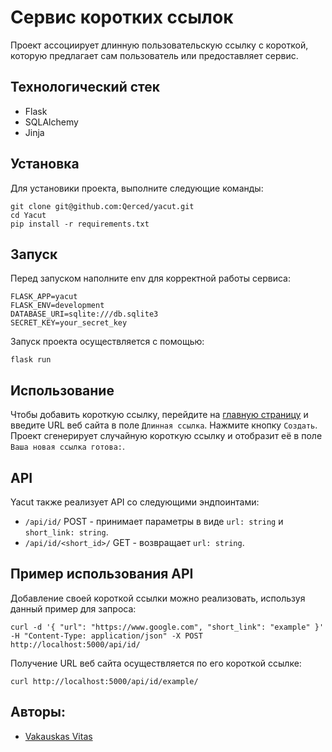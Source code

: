 # Сервис коротких ссылок

Проект ассоциирует длинную пользовательскую ссылку с короткой, которую предлагает сам пользователь или предоставляет сервис.

## Технологический стек

* Flask
* SQLAlchemy
* Jinja

## Установка

Для установики проекта, выполните следующие команды:

```
git clone git@github.com:Qerced/yacut.git
cd Yacut
pip install -r requirements.txt
```

## Запуск

Перед запуском наполните env для корректной работы сервиса:

```
FLASK_APP=yacut
FLASK_ENV=development
DATABASE_URI=sqlite:///db.sqlite3
SECRET_KEY=your_secret_key
```

Запуск проекта осуществляется с помощью:

```
flask run
```

## Использование

Чтобы добавить короткую ссылку, перейдите на [главную страницу](http://localhost:5000/) и введите URL веб сайта в поле `Длинная ссылка`. Нажмите кнопку `Создать`. Проект сгенерирует случайную короткую ссылку и отобразит её в поле `Ваша новая ссылка готова:`.

## API

Yacut также реализует API со следующими эндпоинтами:

* `/api/id/` POST - принимает параметры в виде `url: string` и `short_link: string`.
* `/api/id/<short_id>/` GET - возвращает `url: string`.

## Пример использования API

Добавление своей короткой ссылки можно реализовать, используя данный пример для запроса:

```
curl -d '{ "url": "https://www.google.com", "short_link": "example" }' -H "Content-Type: application/json" -X POST http://localhost:5000/api/id/
```

Получение URL веб сайта осуществляется по его короткой ссылке:

```
curl http://localhost:5000/api/id/example/
```

## Авторы:
- [Vakauskas Vitas](https://github.com/Qerced)
